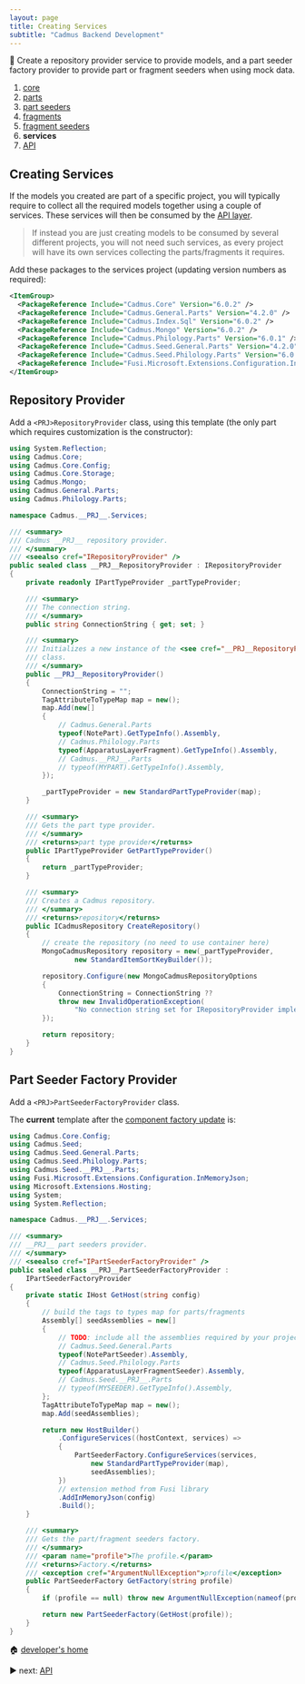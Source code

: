 ```yaml
---
layout: page
title: Creating Services
subtitle: "Cadmus Backend Development"
---
```


📌 Create a repository provider service to provide models, and a part seeder factory provider to provide part or fragment seeders when using mock data.

1. [core](core.md)
2. [parts](parts.md)
3. [part seeders](part-seeders.md)
4. [fragments](fragments.md)
5. [fragment seeders](fragment-seeders.md)
6. **services**
7. [API](api.md)

## Creating Services

If the models you created are part of a specific project, you will typically require to collect all the required models together using a couple of services. These services will then be consumed by the [API layer](api.md).

>If instead you are just creating models to be consumed by several different projects, you will not need such services, as every project will have its own services collecting the parts/fragments it requires.

Add these packages to the services project (updating version numbers as required):

```xml
<ItemGroup>
  <PackageReference Include="Cadmus.Core" Version="6.0.2" />
  <PackageReference Include="Cadmus.General.Parts" Version="4.2.0" />
  <PackageReference Include="Cadmus.Index.Sql" Version="6.0.2" />
  <PackageReference Include="Cadmus.Mongo" Version="6.0.2" />
  <PackageReference Include="Cadmus.Philology.Parts" Version="6.0.1" />
  <PackageReference Include="Cadmus.Seed.General.Parts" Version="4.2.0" />
  <PackageReference Include="Cadmus.Seed.Philology.Parts" Version="6.0.1" />
  <PackageReference Include="Fusi.Microsoft.Extensions.Configuration.InMemoryJson" Version="3.0.0" />
</ItemGroup>
```

## Repository Provider

Add a `<PRJ>RepositoryProvider` class, using this template (the only part which requires customization is the constructor):

```cs
using System.Reflection;
using Cadmus.Core;
using Cadmus.Core.Config;
using Cadmus.Core.Storage;
using Cadmus.Mongo;
using Cadmus.General.Parts;
using Cadmus.Philology.Parts;

namespace Cadmus.__PRJ__.Services;

/// <summary>
/// Cadmus __PRJ__ repository provider.
/// </summary>
/// <seealso cref="IRepositoryProvider" />
public sealed class __PRJ__RepositoryProvider : IRepositoryProvider
{
    private readonly IPartTypeProvider _partTypeProvider;

    /// <summary>
    /// The connection string.
    /// </summary>
    public string ConnectionString { get; set; }

    /// <summary>
    /// Initializes a new instance of the <see cref="__PRJ__RepositoryProvider"/>
    /// class.
    /// </summary>
    public __PRJ__RepositoryProvider()
    {
        ConnectionString = "";
        TagAttributeToTypeMap map = new();
        map.Add(new[]
        {
            // Cadmus.General.Parts
            typeof(NotePart).GetTypeInfo().Assembly,
            // Cadmus.Philology.Parts
            typeof(ApparatusLayerFragment).GetTypeInfo().Assembly,
            // Cadmus.__PRJ__.Parts
            // typeof(MYPART).GetTypeInfo().Assembly,
        });

        _partTypeProvider = new StandardPartTypeProvider(map);
    }

    /// <summary>
    /// Gets the part type provider.
    /// </summary>
    /// <returns>part type provider</returns>
    public IPartTypeProvider GetPartTypeProvider()
    {
        return _partTypeProvider;
    }

    /// <summary>
    /// Creates a Cadmus repository.
    /// </summary>
    /// <returns>repository</returns>
    public ICadmusRepository CreateRepository()
    {
        // create the repository (no need to use container here)
        MongoCadmusRepository repository = new(_partTypeProvider,
                new StandardItemSortKeyBuilder());

        repository.Configure(new MongoCadmusRepositoryOptions
        {
            ConnectionString = ConnectionString ??
            throw new InvalidOperationException(
                "No connection string set for IRepositoryProvider implementation")
        });

        return repository;
    }
}
```

## Part Seeder Factory Provider

Add a `<PRJ>PartSeederFactoryProvider` class.

The **current** template after the [component factory update](../history.md#2023-02-01---backend-infrastructure-upgrade) is:

```cs
using Cadmus.Core.Config;
using Cadmus.Seed;
using Cadmus.Seed.General.Parts;
using Cadmus.Seed.Philology.Parts;
using Cadmus.Seed.__PRJ__.Parts;
using Fusi.Microsoft.Extensions.Configuration.InMemoryJson;
using Microsoft.Extensions.Hosting;
using System;
using System.Reflection;

namespace Cadmus.__PRJ__.Services;

/// <summary>
/// __PRJ__ part seeders provider.
/// </summary>
/// <seealso cref="IPartSeederFactoryProvider" />
public sealed class __PRJ__PartSeederFactoryProvider :
    IPartSeederFactoryProvider
{
    private static IHost GetHost(string config)
    {
        // build the tags to types map for parts/fragments
        Assembly[] seedAssemblies = new[]
        {
            // TODO: include all the assemblies required by your project
            // Cadmus.Seed.General.Parts
            typeof(NotePartSeeder).Assembly,
            // Cadmus.Seed.Philology.Parts
            typeof(ApparatusLayerFragmentSeeder).Assembly,
            // Cadmus.Seed.__PRJ__.Parts
            // typeof(MYSEEDER).GetTypeInfo().Assembly,
        };
        TagAttributeToTypeMap map = new();
        map.Add(seedAssemblies);

        return new HostBuilder()
            .ConfigureServices((hostContext, services) =>
            {
                PartSeederFactory.ConfigureServices(services,
                    new StandardPartTypeProvider(map),
                    seedAssemblies);
            })
            // extension method from Fusi library
            .AddInMemoryJson(config)
            .Build();
    }

    /// <summary>
    /// Gets the part/fragment seeders factory.
    /// </summary>
    /// <param name="profile">The profile.</param>
    /// <returns>Factory.</returns>
    /// <exception cref="ArgumentNullException">profile</exception>
    public PartSeederFactory GetFactory(string profile)
    {
        if (profile == null) throw new ArgumentNullException(nameof(profile));

        return new PartSeederFactory(GetHost(profile));
    }
}
```

🏠 [developer's home](../toc.md)

▶️ next: [API](api.md)
